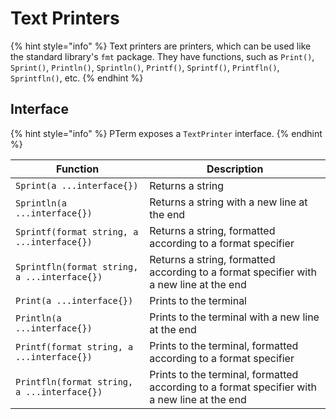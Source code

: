 # Text Printers

{% hint style="info" %}
Text printers are printers, which can be used like the standard library's `fmt` package. They have functions, such as `Print()`, `Sprint()`, `Println()`, `Sprintln()`, `Printf()`, `Sprintf()`, `Printfln()`, `Sprintfln()`, etc.
{% endhint %}

## Interface

{% hint style="info" %}
PTerm exposes a `TextPrinter` interface.
{% endhint %}



| Function                                     | Description                                                                                  |
| -------------------------------------------- | -------------------------------------------------------------------------------------------- |
| `Sprint(a ...interface{})`                   | Returns a string                                                                             |
| `Sprintln(a ...interface{})`                 | Returns a string with a new line at the end                                                  |
| `Sprintf(format string, a ...interface{})`   | Returns a string, formatted according to a format specifier                                  |
| `Sprintfln(format string, a ...interface{})` | Returns a string, formatted according to a format specifier with a new line at the end       |
| `Print(a ...interface{})`                    | Prints to the terminal                                                                       |
| `Println(a ...interface{})`                  | Prints to the terminal with a new line at the end                                            |
| `Printf(format string, a ...interface{})`    | Prints to the terminal, formatted according to a format specifier                            |
| `Printfln(format string, a ...interface{})`  | Prints to the terminal, formatted according to a format specifier with a new line at the end |
